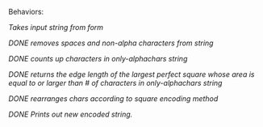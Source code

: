 Behaviors:

*Takes input string from form*

*DONE removes spaces and non-alpha characters from string*

*DONE counts up characters in only-alphachars string*

*DONE returns the edge length of the largest perfect square whose area is equal to or larger than # of characters in only-alphachars string*

*DONE rearranges chars according to square encoding method*

<!-- row 1: prints [0]th, [squareSize]th, [2 * squareSize]th, [3 * squareSize]th... characters up to [squareSize ^ 2]th
.
until out of chars. -->

<!-- 1, 9, 17, 25, 33, 41, 49, 57, 65,
2, 10, 18, 26,

start at (colNum)th, print every (squareSize)th until hit an empty,
start at (colNum + rowNum), print every (squareSize)th...
start at (colNum + rowNumb)* -->

*DONE Prints out new encoded string.*
